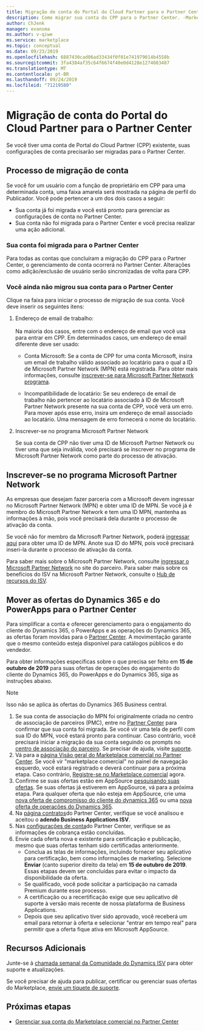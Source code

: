 ```yaml
---
title: Migração de conta do Portal do Cloud Partner para o Partner Center-Marketplace comercial para o Azure
description: Como migrar sua conta do CPP para o Partner Center. -Marketplace comercial para o Azure
author: ChJenk
manager: evansma
ms.author: v-qiwe
ms.service: marketplace
ms.topic: conceptual
ms.date: 09/23/2019
ms.openlocfilehash: 6887430cad06ad33434f0f01e741979014b4558b
ms.sourcegitcommit: 3fa4384af35c64f6674f40e0d4128e1274083487
ms.translationtype: MT
ms.contentlocale: pt-BR
ms.lasthandoff: 09/24/2019
ms.locfileid: "71219580"
---
```

# <a name="account-migration-from-cloud-partner-portal-to-partner-center"></a>Migração de conta do Portal do Cloud Partner para o Partner Center

Se você tiver uma conta de Portal do Cloud Partner (CPP) existente, suas configurações de conta precisarão ser migradas para o Partner Center.

## <a name="account-migration-process"></a>Processo de migração de conta

Se você for um usuário com a função de proprietário em CPP para uma determinada conta, uma faixa amarela será mostrada na página de perfil do Publicador. Você pode pertencer a um dos dois casos a seguir:

- Sua conta já foi migrada e você está pronto para gerenciar as configurações de conta no Partner Center.
- Sua conta não foi migrada para o Partner Center e você precisa realizar uma ação adicional.

### <a name="your-account-has-been-migrated-to-partner-center"></a>Sua conta foi migrada para o Partner Center

Para todas as contas que concluíram a migração do CPP para o Partner Center, o gerenciamento de conta ocorrerá no Partner Center. Alterações como adição/exclusão de usuário serão sincronizadas de volta para CPP.

### <a name="you-have-not-yet-migrated-your-account-to-partner-center"></a>Você ainda não migrou sua conta para o Partner Center

Clique na faixa para iniciar o processo de migração de sua conta. Você deve inserir os seguintes itens:

1. Endereço de email de trabalho: <br> <br> Na maioria dos casos, entre com o endereço de email que você usa para entrar em CPP. Em determinados casos, um endereço de email diferente deve ser usado:

    * Conta Microsoft: Se a conta de CPP for uma conta Microsoft, insira um email de trabalho válido associado ao locatário para o qual a ID de Microsoft Partner Network (MPN) está registrada. Para obter mais informações, consulte [inscrever-se para Microsoft Partner Network programa](#sign-up-for-microsoft-partner-network-program).

    * Incompatibilidade de locatário: Se seu endereço de email de trabalho não pertencer ao locatário associado à ID de Microsoft Partner Network presente na sua conta de CPP, você verá um erro. Para mover após esse erro, insira um endereço de email associado ao locatário. Uma mensagem de erro fornecerá o nome do locatário.

2. Inscrever-se no programa Microsoft Partner Network

    Se sua conta de CPP não tiver uma ID de Microsoft Partner Network ou tiver uma que seja inválida, você precisará se inscrever no programa de Microsoft Partner Network como parte do processo de ativação.

## <a name="sign-up-for-microsoft-partner-network-program"></a>Inscrever-se no programa Microsoft Partner Network

As empresas que desejam fazer parceria com a Microsoft devem ingressar no Microsoft Partner Network (MPN) e obter uma ID de MPN. Se você já é membro do Microsoft Partner Network e tem uma ID MPN, mantenha as informações à mão, pois você precisará dela durante o processo de ativação da conta.  

Se você não for membro da Microsoft Partner Network, poderá [ingressar aqui](https://signup.microsoft.com/signup?sku=StoreForBusinessIW&origin=partnerdashboard&culture=en-us&ru=https://partner.microsoft.com/dashboard/account/v3/xpu/onboard?ru=/en-us/dashboard/account/v3/enrollment/companyprofile/basicpartnernetwork/new) para obter uma ID de MPN. Anote sua ID do MPN, pois você precisará inseri-la durante o processo de ativação da conta.

Para saber mais sobre o Microsoft Partner Network, consulte [ingressar o Microsoft Partner Network](https://partner.microsoft.com/en-US/membership) no site do parceiro. Para saber mais sobre os benefícios do ISV na Microsoft Partner Network, consulte o [Hub de recursos do ISV](https://partner.microsoft.com/isv-resource-hub).  

## <a name="move-dynamics-365-and-powerapps-offers-to-partner-center"></a>Mover as ofertas do Dynamics 365 e do PowerApps para o Partner Center

Para simplificar a conta e oferecer gerenciamento para o engajamento do cliente do Dynamics 365, o PowerApps e as operações do Dynamics 365, as ofertas foram movidas para o [Partner Center](https://partner.microsoft.com/). A movimentação garante que o mesmo conteúdo esteja disponível para catálogos públicos e do vendedor.

Para obter informações específicas sobre o que precisa ser feito em **15 de outubro de 2019** para suas ofertas de operações do engajamento do cliente do Dynamics 365, do PowerApps e do Dynamics 365, siga as instruções abaixo.

> [!NOTE]
> Isso não se aplica às ofertas do Dynamics 365 Business central.  

1. Se sua conta de associação do MPN foi originalmente criada no centro de associação de parceiros (PMC), entre no [Partner Center](https://partner.microsoft.com/pcv/accountsettings/connectedpartnerprofile) para confirmar que sua conta foi migrada. Se você vir uma tela de perfil com sua ID do MPN, você estará pronto para continuar. Caso contrário, você precisará iniciar a migração da sua conta seguindo os prompts no [centro de associação do parceiro](https://partners.microsoft.com/partnerprogram/Welcome.aspx). Se precisar de ajuda, visite [suporte](https://partner.microsoft.com/support?issueid=100-0077).
2. Vá para a [página Visão geral do Marketplace comercial no Partner Center](https://partner.microsoft.com/dashboard/commercial-marketplace/overview). Se você vir "marketplace comercial" no painel de navegação esquerdo, você estará registrado e deverá continuar para a próxima etapa. Caso contrário, [Registre-se no Marketplace comercial](https://partner.microsoft.com/dashboard/account/v3/enrollment/introduction/azureisv) agora.
3. Confirme se suas ofertas estão em AppSource [pesquisando suas ofertas](https://appsource.microsoft.com/). Se suas ofertas já estiverem em AppSource, vá para a próxima etapa. Para qualquer oferta que não esteja em AppSource, crie uma [nova oferta de compromisso do cliente do dynamics 365](create-new-customer-engagement-offer.md) ou uma [nova oferta de operações do Dynamics 365](create-new-operations-offer.md).
4. Na [página contratos](https://partner.microsoft.com/dashboard/account/agreements)do Partner Center, verifique se você analisou e aceitou o **adendo Business Applications ISV**.
5. Nas [configurações de conta](https://partner.microsoft.com/dashboard/account/v3/accountsettings/billingprofile)do Partner Center, verifique se as informações de cobrança estão concluídas.
6. Envie cada oferta nova e existente para certificação e publicação, mesmo que suas ofertas tenham sido certificadas anteriormente.
    * Conclua as telas de informações, incluindo fornecer seu aplicativo para certificação, bem como informações de marketing. Selecione **Enviar** (canto superior direito da tela) em **15 de outubro de 2019**. Essas etapas devem ser concluídas para evitar o impacto da disponibilidade da oferta.
    * Se qualificado, você pode solicitar a participação na camada Premium durante esse processo.
    * A certificação ou a recertificação exige que seu aplicativo dê suporte à versão mais recente de nossa plataforma de Business Applications.
    * Depois que seu aplicativo tiver sido aprovado, você receberá um email para retornar à oferta e selecionar "entrar em tempo real" para permitir que a oferta fique ativa em Microsoft AppSource.

## <a name="additional-resources"></a>Recursos Adicionais

Junte-se à [chamada semanal da Comunidade do Dynamics ISV](https://aka.ms/DynamicsISV-CommunityCall) para obter suporte e atualizações.

Se você precisar de ajuda para publicar, certificar ou gerenciar suas ofertas do Marketplace, [envie um tíquete de suporte](https://aka.ms/MarketplacePublisherSupport).

## <a name="next-steps"></a>Próximas etapas

- [Gerenciar sua conta do Marketplace comercial no Partner Center](./manage-account.md)
